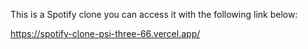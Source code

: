 This is a Spotify clone you can access it with the following link below:

https://spotify-clone-psi-three-66.vercel.app/ 
 
 
